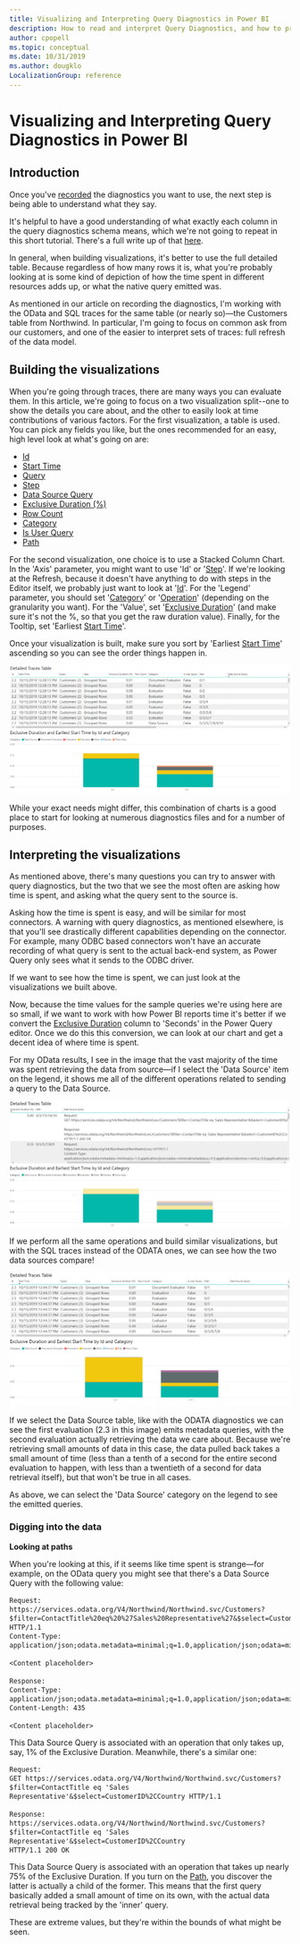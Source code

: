 ```yaml
---
title: Visualizing and Interpreting Query Diagnostics in Power BI
description: How to read and interpret Query Diagnostics, and how to properly build visuals that can give insight on performance
author: cpopell
ms.topic: conceptual
ms.date: 10/31/2019
ms.author: dougklo
LocalizationGroup: reference
---
```


# Visualizing and Interpreting Query Diagnostics in Power BI

## Introduction

Once you've [recorded](RecordingQueryDiagnostics.md) the diagnostics you want to use, the next step is being able to understand what they say.

It's helpful to have a good understanding of what exactly each column in the query diagnostics schema means, which we're not going to repeat in this short tutorial. There's a full write up of that [here](QueryDiagnostics.md).

In general, when building visualizations, it's better to use the full detailed table. Because regardless of how many rows it is, what you're probably looking at is some kind of depiction of how the time spent in different resources adds up, or what the native query emitted was.

As mentioned in our article on recording the diagnostics, I'm working with the OData and SQL traces for the same table (or nearly so)&mdash;the Customers table from Northwind. In particular, I'm going to focus on common ask from our customers, and one of the easier to interpret sets of traces: full refresh of the data model.

## Building the visualizations

When you're going through traces, there are many ways you can evaluate them. In this article, we're going to focus on a two visualization split--one to show the details you care about, and the other to easily look at time contributions of various factors. For the first visualization, a table is used. You can pick any fields you like, but the ones recommended for an easy, high level look at what's going on are:

* [Id](QueryDiagnostics.md#id)
* [Start Time](QueryDiagnostics.md#start-time)
* [Query](QueryDiagnostics.md#query)
* [Step](QueryDiagnostics.md#step)
* [Data Source Query](QueryDiagnostics.md#data-source-query)
* [Exclusive Duration (%)](QueryDiagnostics.md#exclusive-duration-)
* [Row Count](QueryDiagnostics.md#row-count)
* [Category](QueryDiagnostics.md#category)
* [Is User Query](QueryDiagnostics.md#is-user-query)
* [Path](QueryDiagnostics.md#path)

For the second visualization, one choice is to use a Stacked Column Chart. In the 'Axis' parameter, you might want to use 'Id' or '[Step](QueryDiagnostics.md#step)'. If we're looking at the Refresh, because it doesn't have anything to do with steps in the Editor itself, we probably just want to look at '[Id](QueryDiagnostics.md#id)'. For the 'Legend' parameter, you should set '[Category](QueryDiagnostics.md#category)' or '[Operation](QueryDiagnostics.md#operation)' (depending on the granularity you want). For the 'Value', set '[Exclusive Duration](QueryDiagnostics.md#exclusive-duration)' (and make sure it's not the %, so that you get the raw duration value). Finally, for the Tooltip, set 'Earliest [Start Time](QueryDiagnostics.md#start-time)'.

Once your visualization is built, make sure you sort by 'Earliest [Start Time](QueryDiagnostics.md#start-time)' ascending so you can see the order things happen in.

![Visualization of details and time aggregation.](images/querydiagnosticsodatahighlevel.png)

While your exact needs might differ, this combination of charts is a good place to start for looking at numerous diagnostics files and for a number of purposes.

## Interpreting the visualizations

As mentioned above, there's many questions you can try to answer with query diagnostics, but the two that we see the most often are asking how time is spent, and asking what the query sent to the source is.

Asking how the time is spent is easy, and will be similar for most connectors. A warning with query diagnostics, as mentioned elsewhere, is that you'll see drastically different capabilities depending on the connector. For example, many ODBC based connectors won't have an accurate recording of what query is sent to the actual back-end system, as Power Query only sees what it sends to the ODBC driver.

If we want to see how the time is spent, we can just look at the visualizations we built above.

Now, because the time values for the sample queries we're using here are so small, if we want to work with how Power BI reports time it's better if we convert the [Exclusive Duration](QueryDiagnostics.md#exclusive-duration) column to 'Seconds' in the Power Query editor. Once we do this this conversion, we can look at our chart and get a decent idea of where time is spent.

For my OData results, I see in the image that the vast majority of the time was spent retrieving the data from source&mdash;if I select the 'Data Source' item on the legend, it shows me all of the different operations related to sending a query to the Data Source.

![OData Northwind Query Diagnostics Summary.](images/querydiagnosticsodataemitted.png)

If we perform all the same operations and build similar visualizations, but with the SQL traces instead of the ODATA ones, we can see how the two data sources compare!

![OData Northwind Query Diagnostics Summary with SQL traces.](images/querydiagnosticssqlhighlevel.png)

If we select the Data Source table, like with the ODATA diagnostics we can see the first evaluation (2.3 in this image) emits metadata queries, with the second evaluation actually retrieving the data we care about. Because we're retrieving small amounts of data in this case, the data pulled back takes a small amount of time (less than a tenth of a second for the entire second evaluation to happen, with less than a twentieth of a second for data retrieval itself), but that won't be true in all cases.

As above, we can select the 'Data Source' category on the legend to see the emitted queries.

### Digging into the data

**Looking at paths**

When you're looking at this, if it seems like time spent is strange&mdash;for example, on the OData query you might see that there's a Data Source Query with the following value:

```
Request:
https://services.odata.org/V4/Northwind/Northwind.svc/Customers?$filter=ContactTitle%20eq%20%27Sales%20Representative%27&$select=CustomerID%2CCountry HTTP/1.1
Content-Type: application/json;odata.metadata=minimal;q=1.0,application/json;odata=minimalmetadata;q=0.9,application/atomsvc+xml;q=0.8,application/atom+xml;q=0.8,application/xml;q=0.7,text/plain;q=0.7

<Content placeholder>

Response:
Content-Type: application/json;odata.metadata=minimal;q=1.0,application/json;odata=minimalmetadata;q=0.9,application/atomsvc+xml;q=0.8,application/atom+xml;q=0.8,application/xml;q=0.7,text/plain;q=0.7
Content-Length: 435

<Content placeholder>
```

This Data Source Query is associated with an operation that only takes up, say, 1% of the Exclusive Duration. Meanwhile, there's a similar one:

```
Request:
GET https://services.odata.org/V4/Northwind/Northwind.svc/Customers?$filter=ContactTitle eq 'Sales Representative'&$select=CustomerID%2CCountry HTTP/1.1

Response:
https://services.odata.org/V4/Northwind/Northwind.svc/Customers?$filter=ContactTitle eq 'Sales Representative'&$select=CustomerID%2CCountry
HTTP/1.1 200 OK
```

This Data Source Query is associated with an operation that takes up nearly 75% of the Exclusive Duration. If you turn on the [Path](QueryDiagnostics.md#path), you discover the latter is actually a child of the former. This means that the first query basically added a small amount of time on its own, with the actual data retrieval being tracked by the 'inner' query.

These are extreme values, but they're within the bounds of what might be seen.
